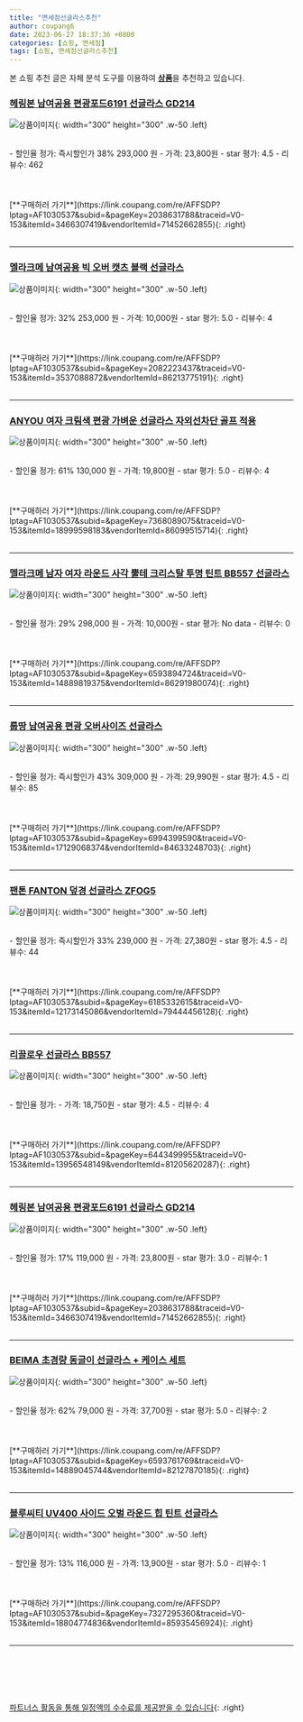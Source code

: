 ```yaml
---
title: "면세점선글라스추천"
author: coupang6
date: 2023-06-27 18:37:36 +0800
categories: [쇼핑, 면세점]
tags: [쇼핑, 면세점선글라스추천]
---
```


본 쇼핑 추천 글은 자체 분석 도구를 이용하여 [**상품**](https://link.coupang.com/a/bao1ui)을 추천하고 있습니다.

### [헤링본 남여공용 편광포드6191 선글라스 GD214](https://link.coupang.com/re/AFFSDP?lptag=AF1030537&subid=&pageKey=2038631788&traceid=V0-153&itemId=3466307419&vendorItemId=71452662855)

![상품이미지](https://thumbnail8.coupangcdn.com/thumbnails/remote/230x230ex/image/vendor_inventory/a980/94c5ba4e6012f2097c244a13612eecf88227cb0051cc66ccac2ca7cbb36d.jpg){: width="300" height="300" .w-50 .left}


<br>
- 할인율 정가: 즉시할인가 38%  293,000   원
- 가격: 23,800원
- star 평가: 4.5
- 리뷰수: 462
<br>
<br>
<br>
<br>
[**구매하러 가기**](https://link.coupang.com/re/AFFSDP?lptag=AF1030537&subid=&pageKey=2038631788&traceid=V0-153&itemId=3466307419&vendorItemId=71452662855){: .right}
<br>
<br>

---

### [멜라크메 남여공용 빅 오버 캣츠 블랙 선글라스](https://link.coupang.com/re/AFFSDP?lptag=AF1030537&subid=&pageKey=2082223437&traceid=V0-153&itemId=3537088872&vendorItemId=86213775191)

![상품이미지](https://thumbnail6.coupangcdn.com/thumbnails/remote/230x230ex/image/rs_quotation_api/njoxim2a/14f56773b0c24a34bf6f79f6a1fb9365.jpg){: width="300" height="300" .w-50 .left}


<br>
- 할인율 정가: 32%  253,000   원
- 가격: 10,000원
- star 평가: 5.0
- 리뷰수: 4
<br>
<br>
<br>
<br>
[**구매하러 가기**](https://link.coupang.com/re/AFFSDP?lptag=AF1030537&subid=&pageKey=2082223437&traceid=V0-153&itemId=3537088872&vendorItemId=86213775191){: .right}
<br>
<br>

---

### [ANYOU 여자 크림색 편광 가벼운 선글라스 자외선차단 골프 적용](https://link.coupang.com/re/AFFSDP?lptag=AF1030537&subid=&pageKey=7368089075&traceid=V0-153&itemId=18999598183&vendorItemId=86099515714)

![상품이미지](https://thumbnail7.coupangcdn.com/thumbnails/remote/230x230ex/image/vendor_inventory/2949/b9c3b62f40a14f13db90fb1f28da8ae6facfd5739d82c08163a738c9c098.jpg){: width="300" height="300" .w-50 .left}


<br>
- 할인율 정가: 61%  130,000   원
- 가격: 19,800원
- star 평가: 5.0
- 리뷰수: 4
<br>
<br>
<br>
<br>
[**구매하러 가기**](https://link.coupang.com/re/AFFSDP?lptag=AF1030537&subid=&pageKey=7368089075&traceid=V0-153&itemId=18999598183&vendorItemId=86099515714){: .right}
<br>
<br>

---

### [멜라크메 남자 여자 라운드 사각 뿔테 크리스탈 투명 틴트 BB557 선글라스](https://link.coupang.com/re/AFFSDP?lptag=AF1030537&subid=&pageKey=6593894724&traceid=V0-153&itemId=14889819375&vendorItemId=86291980074)

![상품이미지](https://thumbnail7.coupangcdn.com/thumbnails/remote/230x230ex/image/retail/images/761232943272339-d1e32aa3-c761-4039-bd7f-4c0f1d0c6dbc.jpg){: width="300" height="300" .w-50 .left}


<br>
- 할인율 정가: 29%  298,000   원
- 가격: 10,000원
- star 평가: No data
- 리뷰수: 0
<br>
<br>
<br>
<br>
[**구매하러 가기**](https://link.coupang.com/re/AFFSDP?lptag=AF1030537&subid=&pageKey=6593894724&traceid=V0-153&itemId=14889819375&vendorItemId=86291980074){: .right}
<br>
<br>

---

### [룹땅 남여공용 편광 오버사이즈 선글라스](https://link.coupang.com/re/AFFSDP?lptag=AF1030537&subid=&pageKey=6994399590&traceid=V0-153&itemId=17129068374&vendorItemId=84633248703)

![상품이미지](https://thumbnail8.coupangcdn.com/thumbnails/remote/230x230ex/image/vendor_inventory/48ec/72069066d0a0d3c10aa0c0d8f32489eb9f9123879a31f9fec6b57d64a1a8.png){: width="300" height="300" .w-50 .left}


<br>
- 할인율 정가: 즉시할인가 43%  309,000   원
- 가격: 29,990원
- star 평가: 4.5
- 리뷰수: 85
<br>
<br>
<br>
<br>
[**구매하러 가기**](https://link.coupang.com/re/AFFSDP?lptag=AF1030537&subid=&pageKey=6994399590&traceid=V0-153&itemId=17129068374&vendorItemId=84633248703){: .right}
<br>
<br>

---

### [팬톤 FANTON 덮경 선글라스 ZFOG5](https://link.coupang.com/re/AFFSDP?lptag=AF1030537&subid=&pageKey=6185332615&traceid=V0-153&itemId=12173145086&vendorItemId=79444456128)

![상품이미지](https://thumbnail7.coupangcdn.com/thumbnails/remote/230x230ex/image/vendor_inventory/cd17/ee80d48002739ea61f54d42ec0496bccaacf949f466be227d46a014a3d97.jpg){: width="300" height="300" .w-50 .left}


<br>
- 할인율 정가: 즉시할인가 33%  239,000   원
- 가격: 27,380원
- star 평가: 4.5
- 리뷰수: 44
<br>
<br>
<br>
<br>
[**구매하러 가기**](https://link.coupang.com/re/AFFSDP?lptag=AF1030537&subid=&pageKey=6185332615&traceid=V0-153&itemId=12173145086&vendorItemId=79444456128){: .right}
<br>
<br>

---

### [리끌로우 선글라스 BB557](https://link.coupang.com/re/AFFSDP?lptag=AF1030537&subid=&pageKey=6443499955&traceid=V0-153&itemId=13956548149&vendorItemId=81205620287)

![상품이미지](https://thumbnail6.coupangcdn.com/thumbnails/remote/230x230ex/image/rs_quotation_api/l3gelsop/f53147ff3bd84501be03f143af30c7b2.jpg){: width="300" height="300" .w-50 .left}


<br>
- 할인율 정가: 
- 가격: 18,750원
- star 평가: 4.5
- 리뷰수: 4
<br>
<br>
<br>
<br>
[**구매하러 가기**](https://link.coupang.com/re/AFFSDP?lptag=AF1030537&subid=&pageKey=6443499955&traceid=V0-153&itemId=13956548149&vendorItemId=81205620287){: .right}
<br>
<br>

---

### [헤링본 남여공용 편광포드6191 선글라스 GD214](https://link.coupang.com/re/AFFSDP?lptag=AF1030537&subid=&pageKey=2038631788&traceid=V0-153&itemId=3466307419&vendorItemId=71452662855)

![상품이미지](https://thumbnail8.coupangcdn.com/thumbnails/remote/230x230ex/image/vendor_inventory/a980/94c5ba4e6012f2097c244a13612eecf88227cb0051cc66ccac2ca7cbb36d.jpg){: width="300" height="300" .w-50 .left}


<br>
- 할인율 정가: 17%  119,000   원
- 가격: 23,800원
- star 평가: 3.0
- 리뷰수: 1
<br>
<br>
<br>
<br>
[**구매하러 가기**](https://link.coupang.com/re/AFFSDP?lptag=AF1030537&subid=&pageKey=2038631788&traceid=V0-153&itemId=3466307419&vendorItemId=71452662855){: .right}
<br>
<br>

---

### [BEIMA 초경량 동글이 선글라스 + 케이스 세트](https://link.coupang.com/re/AFFSDP?lptag=AF1030537&subid=&pageKey=6593761769&traceid=V0-153&itemId=14889045744&vendorItemId=82127870185)

![상품이미지](https://thumbnail7.coupangcdn.com/thumbnails/remote/230x230ex/image/rs_quotation_api/zcpkzkud/8261f4f2780e4a67a980ed80623586a7.jpg){: width="300" height="300" .w-50 .left}


<br>
- 할인율 정가: 62%  79,000   원
- 가격: 37,700원
- star 평가: 5.0
- 리뷰수: 2
<br>
<br>
<br>
<br>
[**구매하러 가기**](https://link.coupang.com/re/AFFSDP?lptag=AF1030537&subid=&pageKey=6593761769&traceid=V0-153&itemId=14889045744&vendorItemId=82127870185){: .right}
<br>
<br>

---

### [블루씨티 UV400 사이드 오벌 라운드 힙 틴트 선글라스](https://link.coupang.com/re/AFFSDP?lptag=AF1030537&subid=&pageKey=7327295360&traceid=V0-153&itemId=18804774836&vendorItemId=85935456924)

![상품이미지](https://thumbnail10.coupangcdn.com/thumbnails/remote/230x230ex/image/vendor_inventory/28dc/18f35a2bc28e05dabaa748862a3bec48e7fd64ee0b74b839667276c9433c.jpg){: width="300" height="300" .w-50 .left}


<br>
- 할인율 정가: 13%  116,000   원
- 가격: 13,900원
- star 평가: 5.0
- 리뷰수: 1
<br>
<br>
<br>
<br>
[**구매하러 가기**](https://link.coupang.com/re/AFFSDP?lptag=AF1030537&subid=&pageKey=7327295360&traceid=V0-153&itemId=18804774836&vendorItemId=85935456924){: .right}
<br>
<br>

---
<br><br><br><br><br> [파트너스 활동을 통해 일정액의 수수료를 제공받을 수 있습니다](https://link.coupang.com/a/bao1ui){: .right}